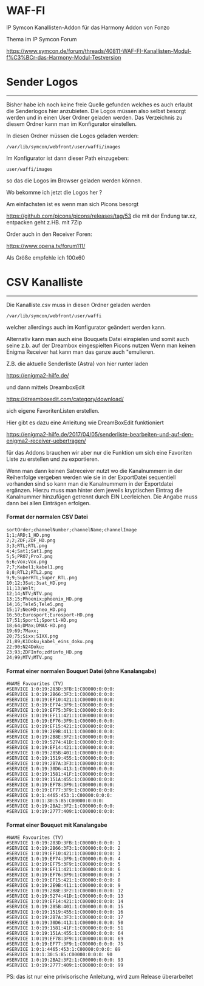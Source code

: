 # WAF-FI
IP Symcon Kanallisten-Addon für das Harmony Addon von Fonzo

Thema im IP Symcon Forum

https://www.symcon.de/forum/threads/40811-WAF-FI-Kanallisten-Modul-f%C3%BCr-das-Harmony-Modul-Testversion

# Sender Logos
------------
Bisher habe ich noch keine freie Quelle gefunden welches es auch erlaubt die Senderlogos hier anzubieten.
Die Logos müssen also selbst besorgt werden und in einen User Ordner geladen werden.
Das Verzeichnis zu diesem Ordner kann man im Konfigurator einstellen. 

In diesen Ordner müssen die Logos geladen werden:
```
/var/lib/symcon/webfront/user/waffi/images
```
Im Konfigurator ist dann dieser Path einzugeben:
```
user/waffi/images
```
so das die Logos im Browser geladen werden können.

Wo bekomme ich jetzt die Logos her ?

Am einfachsten ist es wenn man sich Picons besorgt

https://github.com/picons/picons/releases/tag/53 
die mit der Endung tar.xz, entpacken geht z.HB. mit 7Zip

Order auch in den Receiver Foren:

https://www.opena.tv/forum111/

Als Größe empfehle ich 100x60


# CSV Kanalliste
--------------

Die Kanalliste.csv muss in diesen Ordner geladen werden
```
/var/lib/symcon/webfront/user/waffi
```
welcher allerdings auch im Konfigurator geändert werden kann.


Alternativ kann man auch eine Bouquets Datei einspielen und somit auch seine z.b. auf der Dreambox eingespielten Picons nutzen
Wenn man keinen Enigma Receiver hat kann man das ganze auch "emulieren.

Z.B. die aktuelle Senderliste (Astra) von hier runter laden

https://enigma2-hilfe.de/

und dann mittels DreamboxEdit

https://dreamboxedit.com/category/download/

sich eigene FavoritenListen erstellen.

Hier gibt es dazu eine Anleitung wie DreamBoxEdit funktioniert

https://enigma2-hilfe.de/2017/04/05/senderliste-bearbeiten-und-auf-den-enigma2-receiver-uebertragen/

für das Addons brauchen wir aber nur die Funktion um sich eine Favoriten Liste zu erstellen und zu exportieren.

Wenn man dann keinen Satreceiver nutzt wo die Kanalnummern in der Reihenfolge vergeben werden wie sie in der ExportDatei sequentiell vorhanden sind so kann man die Kanalnummern in der Exportdatei ergänzen. Hierzu muss man hinter dem jeweils kryptischen Eintrag die Kanalnummer hinzufügen getrennt durch EIN Leerleichen. Die Angabe muss dann bei allen Einträgen erfolgen.


#### Format der normalen CSV Datei
```
sortOrder;channelNumber;channelName;channelImage
1;1;ARD;1_HD.png
2;2;ZDF;ZDF_HD.png
3;3;RTL;RTL.png
4;4;Sat1;Sat1.png
5;5;PRO7;Pro7.png
6;6;Vox;Vox.png
7;7;Kabel1;kabel1.png
8;8;RTL2;RTL2.png
9;9;SuperRTL;Super_RTL.png
10;12;3Sat;3sat_HD.png
11;13;Welt;
12;14;NTV;NTV.png
13;15;Phoenix;phoenix_HD.png
14;16;Tele5;Tele5.png
15;17;NeoHD;neo_HD.png
16;50;Eurosport;Eurosport-HD.png
17;51;Sport1;Sport1-HD.png
18;64;DMax;DMAX-HD.png
19;69;7Maxx;
20;75;Sixx;SIXX.png
21;89;K1Doku;kabel_eins_doku.png
22;90;N24Doku;
23;93;ZDFInfo;zdfinfo_HD.png
24;99;MTV;MTV.png
```

#### Format einer normalen Bouquet Datei (ohne Kanalangabe)

```
#NAME Favourites (TV)
#SERVICE 1:0:19:283D:3FB:1:C00000:0:0:0:
#SERVICE 1:0:19:2B66:3F3:1:C00000:0:0:0:
#SERVICE 1:0:19:EF10:421:1:C00000:0:0:0:
#SERVICE 1:0:19:EF74:3F9:1:C00000:0:0:0:
#SERVICE 1:0:19:EF75:3F9:1:C00000:0:0:0:
#SERVICE 1:0:19:EF11:421:1:C00000:0:0:0:
#SERVICE 1:0:19:EF76:3F9:1:C00000:0:0:0:
#SERVICE 1:0:19:EF15:421:1:C00000:0:0:0:
#SERVICE 1:0:19:2E9B:411:1:C00000:0:0:0:
#SERVICE 1:0:19:2B8E:3F2:1:C00000:0:0:0:
#SERVICE 1:0:19:5274:41D:1:C00000:0:0:0:
#SERVICE 1:0:19:EF14:421:1:C00000:0:0:0:
#SERVICE 1:0:19:285B:401:1:C00000:0:0:0:
#SERVICE 1:0:19:1519:455:1:C00000:0:0:0:
#SERVICE 1:0:19:2B7A:3F3:1:C00000:0:0:0:
#SERVICE 1:0:19:30D6:413:1:C00000:0:0:0:
#SERVICE 1:0:19:1581:41F:1:C00000:0:0:0:
#SERVICE 1:0:19:151A:455:1:C00000:0:0:0:
#SERVICE 1:0:19:EF78:3F9:1:C00000:0:0:0:
#SERVICE 1:0:19:EF77:3F9:1:C00000:0:0:0:
#SERVICE 1:0:1:4465:453:1:C00000:0:0:0:
#SERVICE 1:0:1:30:5:85:C00000:0:0:0:
#SERVICE 1:0:19:2BA2:3F2:1:C00000:0:0:0:
#SERVICE 1:0:19:2777:409:1:C00000:0:0:0:
```

#### Format einer Bouquet mit Kanalangabe
```
#NAME Favourites (TV)
#SERVICE 1:0:19:283D:3FB:1:C00000:0:0:0: 1
#SERVICE 1:0:19:2B66:3F3:1:C00000:0:0:0: 2
#SERVICE 1:0:19:EF10:421:1:C00000:0:0:0: 3
#SERVICE 1:0:19:EF74:3F9:1:C00000:0:0:0: 4
#SERVICE 1:0:19:EF75:3F9:1:C00000:0:0:0: 5
#SERVICE 1:0:19:EF11:421:1:C00000:0:0:0: 6
#SERVICE 1:0:19:EF76:3F9:1:C00000:0:0:0: 7
#SERVICE 1:0:19:EF15:421:1:C00000:0:0:0: 8
#SERVICE 1:0:19:2E9B:411:1:C00000:0:0:0: 9
#SERVICE 1:0:19:2B8E:3F2:1:C00000:0:0:0: 12
#SERVICE 1:0:19:5274:41D:1:C00000:0:0:0: 13
#SERVICE 1:0:19:EF14:421:1:C00000:0:0:0: 14
#SERVICE 1:0:19:285B:401:1:C00000:0:0:0: 15
#SERVICE 1:0:19:1519:455:1:C00000:0:0:0: 16
#SERVICE 1:0:19:2B7A:3F3:1:C00000:0:0:0: 17
#SERVICE 1:0:19:30D6:413:1:C00000:0:0:0: 50
#SERVICE 1:0:19:1581:41F:1:C00000:0:0:0: 51
#SERVICE 1:0:19:151A:455:1:C00000:0:0:0: 64
#SERVICE 1:0:19:EF78:3F9:1:C00000:0:0:0: 69
#SERVICE 1:0:19:EF77:3F9:1:C00000:0:0:0: 75
#SERVICE 1:0:1:4465:453:1:C00000:0:0:0: 89
#SERVICE 1:0:1:30:5:85:C00000:0:0:0: 90
#SERVICE 1:0:19:2BA2:3F2:1:C00000:0:0:0: 93
#SERVICE 1:0:19:2777:409:1:C00000:0:0:0: 99
```



PS: das ist nur eine privisorische Anleitung, wird zum Release überarbeitet

